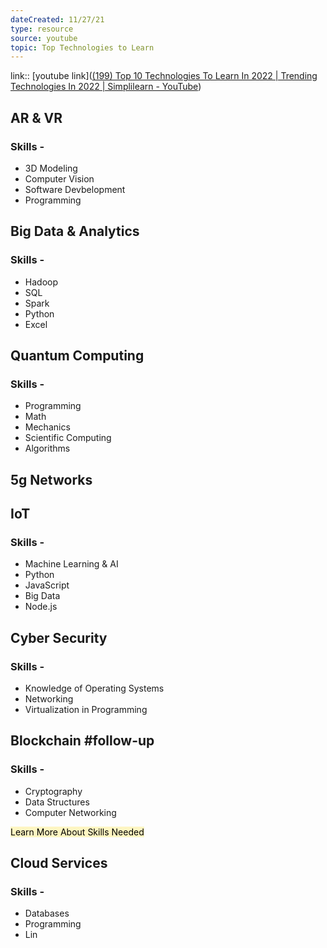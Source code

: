 ```yaml
---
dateCreated: 11/27/21
type: resource
source: youtube
topic: Top Technologies to Learn
---
```


link:: [youtube link]([(199) Top 10 Technologies To Learn In 2022 | Trending Technologies In 2022 | Simplilearn - YouTube](https://www.youtube.com/watch?v=IrgGmaeYmdM))



## AR & VR

### Skills - 

- 3D Modeling
- Computer Vision
- Software Devbelopment
- Programming


## Big Data & Analytics

### Skills - 

- Hadoop
- SQL
- Spark
- Python
- Excel

## Quantum Computing

### Skills - 

- Programming
- Math
- Mechanics
- Scientific Computing
- Algorithms


## 5g Networks


## IoT

### Skills - 

 - Machine Learning & AI
 - Python
 - JavaScript
 - Big Data
 - Node.js


## Cyber Security

### Skills - 

- Knowledge of Operating Systems
- Networking
- Virtualization in Programming


## Blockchain #follow-up 

### Skills - 

- Cryptography
- Data Structures
- Computer Networking

<mark style="background: #FFF3A3A6;">Learn More About Skills Needed</mark>


## Cloud Services

### Skills - 

-  Databases
- Programming
- Lin

